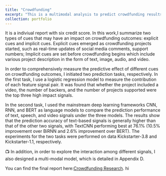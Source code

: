 ```yaml
---
title: "Crowdfunding"
excerpt: "This is a multimodal analysis to predict crowdfunding results.<br/><img src='/images/crowdfunding.png'>"
collection: portfolio
---
```


<!--hi world-->

<!--<img src="../images/crowdfundchart.png" alt="crowdfunding image" align="right" width="300px">-->
It is a indiviual report with six credit score. In this work,I summarize two types of cues that may have an impact on crowdfunding outcomes: explicit cues and implicit cues. Explicit cues emerged as crowdfunding projects started, such as real-time updates of social media comments, support numbers; Implicit cues are set before crowdfunding begins which include various project description in the form of text, image, audio, and video.  

In order to comprehensively measure the predictive effect of different cues on crowdfunding outcomes, I initiated two prediction tasks, respectively. In the first task, I use a logistic regression model to measure the contribution of each feature signal pair. It was found that whether the project included a video, the number of backers, and the number of projects supported were the top three high impact signals. 

In the second task, I used the mainstream deep learning frameworks CNN, RNN, and BERT as language models to compare the prediction performance of text, speech, and video signals under the three models. The results show that the prediction accuracy of text-based signals is generally higher than that of the other two signals, with TextCNN performing best at 76.1% (10.5% improvement over BiRNN and 2.6% improvement over BERT). The experiments for the two tasks were performed on data Kickstarter-3.8 and Kickstarter-1.1, respectively. 

📺 In addition, in order to explore the interaction among different signals, I also designed a multi-modal model, which is detailed in Appendix D.

You can find the final report here:[Crowdfunding Research](https://zjzhang1999.github.io/assets/Master_IS6912.pdf).
hi


